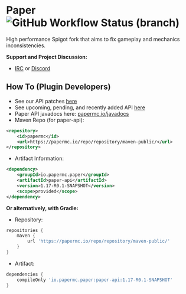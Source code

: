 Paper ![GitHub Workflow Status (branch)](https://img.shields.io/github/workflow/status/PaperMC/Paper/Build%20Paper/master)
===========

High performance Spigot fork that aims to fix gameplay and mechanics inconsistencies.


**Support and Project Discussion:**
 - [IRC](https://webchat.esper.net/?channels=paper) or [Discord](https://discord.gg/papermc)
 
 
How To (Plugin Developers)
------
 * See our API patches [here](Spigot-API-Patches)
 * See upcoming, pending, and recently added API [here](https://github.com/PaperMC/Paper/projects/6)
 * Paper API javadocs here: [papermc.io/javadocs](https://papermc.io/javadocs/)
 * Maven Repo (for paper-api):
```xml
<repository>
    <id>papermc</id>
    <url>https://papermc.io/repo/repository/maven-public/</url>
</repository>
```
 * Artifact Information:
```xml
<dependency>
    <groupId>io.papermc.paper</groupId>
    <artifactId>paper-api</artifactId>
    <version>1.17-R0.1-SNAPSHOT</version>
    <scope>provided</scope>
</dependency>
 ```

**Or alternatively, with Gradle:**

 * Repository:
```groovy
repositories {
    maven {
        url 'https://papermc.io/repo/repository/maven-public/'
    }
}
```
 * Artifact:
```groovy
dependencies {
    compileOnly 'io.papermc.paper:paper-api:1.17-R0.1-SNAPSHOT'
}
```
